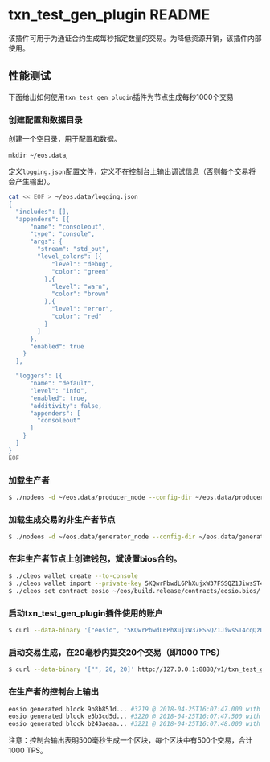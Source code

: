 # txn\_test\_gen\_plugin README

该插件可用于为通证合约生成每秒指定数量的交易。为降低资源开销，该插件内部使用。

<!--
This general procedure was used when doing Dawn 3.0 performance testing as mentioned in https://github.com/EOSIO/eos/issues/2078.-->

## 性能测试

下面给出如何使用`txn_test_gen_plugin`插件为节点生成每秒1000个交易

### 创建配置和数据目录

创建一个空目录，用于配置和数据。

`mkdir ~/eos.data`,

定义`logging.json`配置文件，定义不在控制台上输出调试信息（否则每个交易将会产生输出）。

```bash
cat << EOF > ~/eos.data/logging.json
{
  "includes": [],
  "appenders": [{
      "name": "consoleout",
      "type": "console",
      "args": {
        "stream": "std_out",
        "level_colors": [{
            "level": "debug",
            "color": "green"
          },{
            "level": "warn",
            "color": "brown"
          },{
            "level": "error",
            "color": "red"
          }
        ]
      },
      "enabled": true
    }
  ],

  "loggers": [{
      "name": "default",
      "level": "info",
      "enabled": true,
      "additivity": false,
      "appenders": [
        "consoleout"
      ]
    }
  ]
}
EOF
```

### 加载生产者

```bash
$ ./nodeos -d ~/eos.data/producer_node --config-dir ~/eos.data/producer_node -l ~/eos.data/logging.json --http-server-address "" -p eosio -e
```

### 加载生成交易的非生产者节点

```bash
$ ./nodeos -d ~/eos.data/generator_node --config-dir ~/eos.data/generator_node -l ~/eos.data/logging.json --plugin eosio::txn_test_gen_plugin --plugin eosio::chain_api_plugin --p2p-peer-address localhost:9876 --p2p-listen-endpoint localhost:5555
```

### 在非生产者节点上创建钱包，斌设置bios合约。


```bash
$ ./cleos wallet create --to-console
$ ./cleos wallet import --private-key 5KQwrPbwdL6PhXujxW37FSSQZ1JiwsST4cqQzDeyXtP79zkvFD3
$ ./cleos set contract eosio ~/eos/build.release/contracts/eosio.bios/ 
```

### 启动txn_test_gen_plugin插件使用的账户

```bash
$ curl --data-binary '["eosio", "5KQwrPbwdL6PhXujxW37FSSQZ1JiwsST4cqQzDeyXtP79zkvFD3"]' http://127.0.0.1:8888/v1/txn_test_gen/create_test_accounts
```

### 启动交易生成，在20毫秒内提交20个交易（即1000 TPS）

```bash
$ curl --data-binary '["", 20, 20]' http://127.0.0.1:8888/v1/txn_test_gen/start_generation
```

### 在生产者的控制台上输出

```bash
eosio generated block 9b8b851d... #3219 @ 2018-04-25T16:07:47.000 with 500 trxs, lib: 3218
eosio generated block e5b3cd5d... #3220 @ 2018-04-25T16:07:47.500 with 500 trxs, lib: 3219
eosio generated block b243aeaa... #3221 @ 2018-04-25T16:07:48.000 with 500 trxs, lib: 3220
```

注意：控制台输出表明500毫秒生成一个区块，每个区块中有500个交易，合计1000 TPS。

<!--
### Demonstration
The following video provides a demo: https://vimeo.com/266585781-->